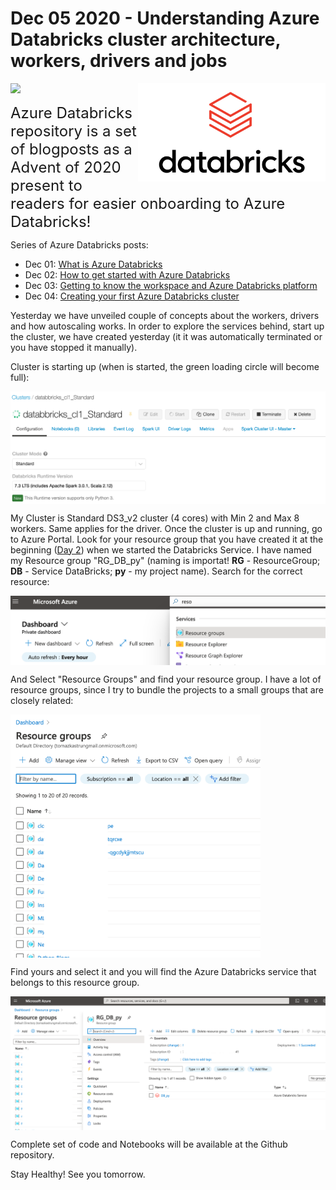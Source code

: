 
<!-- README.md was wriiten in beautiful MacDown  -->
# Dec 05 2020 - Understanding Azure Databricks cluster architecture, workers, drivers and jobs
<img src="images/logo-databricks.png" align="right" width="300" />

<!-- badges: start -->
![](http://img.shields.io/badge/Azure-Databricks-red.svg)

<!-- badges: end -->

<span style="font-size: x-large; font-weight: normal;">Azure Databricks repository is 
a set of blogposts as a Advent of 2020 present to readers for easier onboarding
to Azure Databricks! </span>


<!-- wp:paragraph -->
<p>Series of Azure Databricks posts:</p>
<!-- /wp:paragraph -->

<!-- wp:list -->
<ul><li>Dec 01: <a rel="noreferrer noopener" href="https://tomaztsql.wordpress.com/2020/12/01/advent-of-2020-day-1-what-is-azure-databricks/" target="_blank">What is Azure Databricks</a></li><li>Dec 02: <a rel="noreferrer noopener" href="https://tomaztsql.wordpress.com/2020/12/02/advent-of-2020-day-2-how-to-get-started-with-azure-databricks/" target="_blank">How to get started with Azure Databricks</a></li><li>Dec 03: <a href="https://tomaztsql.wordpress.com/2020/12/03/advent-of-2020-day-3-getting-to-know-the-workspace-and-azure-databricks-platform/" target="_blank" rel="noreferrer noopener">Getting to know the workspace and Azure Databricks platform</a></li>
<li>Dec 04: <a href="https://tomaztsql.wordpress.com/2020/12/04/advent-of-2020-day-4-creating-your-first-azure-databricks-cluster/" target="_blank" rel="noreferrer noopener">Creating your first Azure Databricks cluster</a></li>
</ul>
<!-- /wp:list -->

<!-- wp:paragraph -->
<p>Yesterday we have unveiled couple of concepts about the workers, drivers and how autoscaling works. In order to explore the services behind, start up the cluster, we have created yesterday (it it was automatically terminated or you have stopped it manually).</p>
<!-- /wp:paragraph -->

Cluster is starting up (when is started, the green loading circle will become full):

<div>
<p>
<img src="images/img17_5_1.png"  width="700" align="center"/>
</p>
</div>

<!-- wp:paragraph -->
<p>My Cluster is Standard DS3_v2 cluster (4 cores) with Min 2 and Max 8 workers. Same applies for the driver. Once the cluster is up and running, go to Azure Portal. Look for your resource group that you have created it at the beginning (<a rel="noreferrer noopener" href="https://tomaztsql.wordpress.com/2020/12/02/advent-of-2020-day-2-how-to-get-started-with-azure-databricks/" target="_blank">Day 2</a>) when we started the Databricks Service. I have named my Resource group "RG_DB_py" (naming is importat! <strong>RG</strong> - ResourceGroup; <strong>DB</strong> - Service DataBricks; <strong>py</strong> - my project name).  Search for the correct resource:</p>
<!-- /wp:paragraph -->


<div>
<p>
<img src="images/img18_5_2.png"  width="700" align="center"/>
</p>
</div>


<!-- wp:paragraph -->
<p> And Select "Resource Groups" and find your resource group. I have a lot of resource groups, since I try to bundle the projects to a small groups that are closely related:</p>
<!-- /wp:paragraph -->

<div>
<p>
<img src="images/img19_5_3.png"  width="400" align="center"/>
</p>
</div>

<!-- wp:paragraph -->
<p>Find yours and select it and you will find the Azure Databricks service that belongs to this resource group.</p>
<!-- /wp:paragraph -->

<div>
<p>
<img src="images/img20_5_4.png"  width="900" align="center"/>
</p>
</div>





Complete set of code and Notebooks will be available at the Github repository.

Stay Healthy! See you tomorrow.

